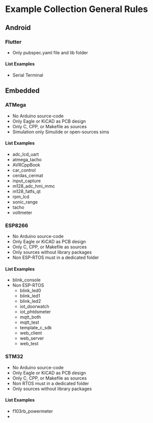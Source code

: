 # Example Collection General Rules

## Android

### Flutter
- Only pubspec.yaml file and lib folder

#### List Examples
- Serial Terminal

## Embedded

### ATMega
- No Arduino source-code
- Only Eagle or KiCAD as PCB design
- Only C, CPP, or Makefile as sources
- Simulation only Simulide or open-sources sims

#### List Examples
- adc_lcd_uart
- atmega_tacho
- AVRCppBook
- car_control
- cerdas_cermat
- input_capture
- m128_adc_hmi_mmc
- m128_fatfs_qt
- rpm_lcd
- sonic_range
- tacho
- voltmeter

### ESP8266
- No Arduino source-code
- Only Eagle or KiCAD as PCB design
- Only C, CPP, or Makefile as sources
- Only sources without library packages
- Non ESP-RTOS must in a dedicated folder

#### List Examples
- blink_console
- Non ESP-RTOS
	+ blink_led0
	+ blink_led1
	+ blink_led2
	+ iot_doorwatch
	+ iot_phtdsmeter
	+ mqtt_both
	+ mqtt_test
	+ template_c_sdk
	+ web_client
	+ web_server
	+ web_test

### STM32
- No Arduino source-code
- Only Eagle or KiCAD as PCB design
- Only C, CPP, or Makefile as sources
- Non RTOS must in a dedicated folder
- Only sources without library packages

#### List Examples
- f103rb_powermeter
- 